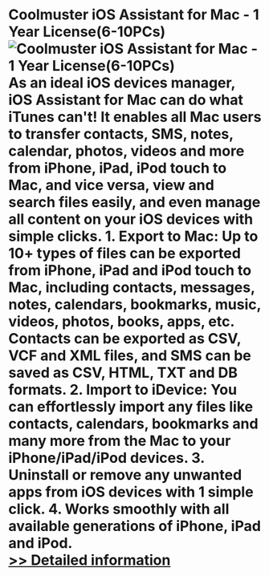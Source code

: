 # Coolmuster iOS Assistant for Mac - 1 Year License(6-10PCs)<br />![Coolmuster iOS Assistant for Mac - 1 Year License(6-10PCs)](https://mycommerce.akamaized.net/api/pimages/P300882100/BIG/300882100.PNG)<br />As an ideal iOS devices manager, iOS Assistant for Mac can do what iTunes can't! It enables all Mac users to transfer contacts, SMS, notes, calendar, photos, videos and more from iPhone, iPad, iPod touch to Mac, and vice versa, view and search files easily, and even manage all content on your iOS devices with simple clicks. 1. Export to Mac: Up to 10+ types of files can be exported from iPhone, iPad and iPod touch to Mac, including contacts, messages, notes, calendars, bookmarks, music, videos, photos, books, apps, etc. Contacts can be exported as CSV, VCF and XML files, and SMS can be saved as CSV, HTML, TXT and DB formats. 2. Import to iDevice: You can effortlessly import any files like contacts, calendars, bookmarks and many more from the Mac to your iPhone/iPad/iPod devices. 3. Uninstall or remove any unwanted apps from iOS devices with 1 simple click. 4. Works smoothly with all available generations of iPhone, iPad and iPod.<br />[>> Detailed information](https://secure.shareit.com/shareit/product.html?productid=300882100&affiliateid=200057808)